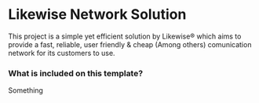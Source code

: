 # Likewise Network Solution
This project is a simple yet efficient solution by Likewise® which aims to provide a fast, reliable, user friendly & cheap (Among others) comunication network for its customers to use.

### What is included on this template?
Something
